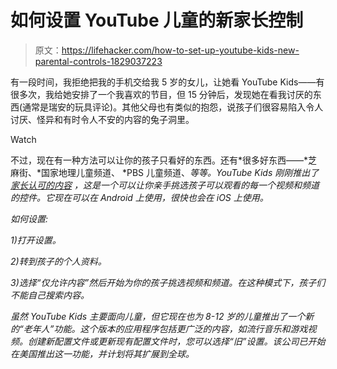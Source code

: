 # 如何设置 YouTube 儿童的新家长控制

> 原文：<https://lifehacker.com/how-to-set-up-youtube-kids-new-parental-controls-1829037223>

有一段时间，我拒绝把我的手机交给我 5 岁的女儿，让她看 YouTube Kids——有很多次，我给她安排了一个我喜欢的节目，但 15 分钟后，发现她在看我讨厌的东西(通常是瑞安的玩具评论)。其他父母也有类似的抱怨，说孩子们很容易陷入令人讨厌、怪异和有时令人不安的内容的兔子洞里。

Watch

不过，现在有一种方法可以让你的孩子只看好的东西。还有*很多好东西——*芝麻街、*国家地理儿童频道、 *PBS 儿童频道、*等等。YouTube Kids 刚刚推出了 [家长认可的内容](https://youtube.googleblog.com/2018/09/new-tools-for-parents-and-content-for.html) ，这是一个可以让你亲手挑选孩子可以观看的每一个视频和频道的控件。它现在可以在 Android 上使用，很快也会在 iOS 上使用。*

*如何设置:* 

*1)打开设置。*

*2)转到孩子的个人资料。*

*3)选择“仅允许内容”然后开始为你的孩子挑选视频和频道。在这种模式下，孩子们不能自己搜索内容。*

*虽然 YouTube Kids 主要面向儿童，但它现在也为 8-12 岁的儿童推出了一个新的“老年人”功能。这个版本的应用程序包括更广泛的内容，如流行音乐和游戏视频。创建新配置文件或更新现有配置文件时，您可以选择“旧”设置。该公司已开始在美国推出这一功能，并计划将其扩展到全球。*